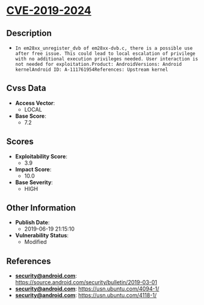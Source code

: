 
# [CVE-2019-2024](https://cve.mitre.org/cgi-bin/cvename.cgi?name=CVE-2019-2024)

## Description

- `In em28xx_unregister_dvb of em28xx-dvb.c, there is a possible use after free issue. This could lead to local escalation of privilege with no additional execution privileges needed. User interaction is not needed for exploitation.Product: AndroidVersions: Android kernelAndroid ID: A-111761954References: Upstream kernel`

## Cvss Data

- **Access Vector**:
  - LOCAL
- **Base Score**:
  - 7.2

## Scores

- **Exploitability Score**:
  - 3.9
- **Impact Score**:
  - 10.0
- **Base Severity**:
  - HIGH

## Other Information

- **Publish Date**:
  - 2019-06-19 21:15:10
- **Vulnerability Status**:
  - Modified

## References

- **security@android.com**: https://source.android.com/security/bulletin/2019-03-01
- **security@android.com**: https://usn.ubuntu.com/4094-1/
- **security@android.com**: https://usn.ubuntu.com/4118-1/
